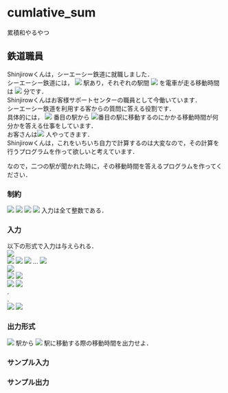 # cumlative_sum

累積和やるやつ 

## 鉄道職員

Shinjirowくんは，シーエーシー鉄道に就職しました．  
シーエーシー鉄道には， <img src="https://latex.codecogs.com/gif.latex?N" /> 駅あり，それぞれの駅間 <img src="https://latex.codecogs.com/gif.latex?1&space;\leq&space;i&space;\leq&space;N-1" /> を電車が走る移動時間は <img src="https://latex.codecogs.com/gif.latex?a_i" /> 分です．  
Shinjirowくんはお客様サポートセンターの職員として今働いています．  
シーエーシー鉄道を利用する客からの質問に答える役割です．  
具体的には， <img src="https://latex.codecogs.com/gif.latex?l" /> 番目の駅から <img src="https://latex.codecogs.com/gif.latex?r" />番目の駅に移動するのにかかる移動時間が何分かを答える仕事をしています．  
お客さんは<img src="https://latex.codecogs.com/gif.latex?Q" /> 人やってきます．  
Shinjirowくんは，これをいちいち自力で計算するのは大変なので，その計算を行うプログラムを作って欲しいと考えています．  

なので，二つの駅が聞かれた時に，その移動時間を答えるプログラムを作ってください．  

### 制約

<img src="https://latex.codecogs.com/gif.latex?2&space;\leq&space;N&space;\leq&space;10^5" />  
<img src="https://latex.codecogs.com/gif.latex?1&space;\leq&space;a_i&space;\leq&space;10^5" />  
<img src="https://latex.codecogs.com/gif.latex?1&space;\leq&space;Q&space;\leq&space;10^5" />  
<img src="https://latex.codecogs.com/gif.latex?1&space;\leq&space;l&space;\leq&space;r&space;\leq&space;N" />  
入力は全て整数である．

### 入力

以下の形式で入力は与えられる．  
<img src="https://latex.codecogs.com/gif.latex?N" />  
<img src="https://latex.codecogs.com/gif.latex?a_1" /> <img src="https://latex.codecogs.com/gif.latex?a_2" /> <img src="https://latex.codecogs.com/gif.latex?a_3" /> ... <img src="https://latex.codecogs.com/gif.latex?a_N-1" />  
<img src="https://latex.codecogs.com/gif.latex?Q" />  
<img src="https://latex.codecogs.com/gif.latex?l_1" /> <img src="https://latex.codecogs.com/gif.latex?r_1" />  
<img src="https://latex.codecogs.com/gif.latex?l_2" /> <img src="https://latex.codecogs.com/gif.latex?r_2" />  
.  
.  
<img src="https://latex.codecogs.com/gif.latex?l_Q" /> <img src="https://latex.codecogs.com/gif.latex?r_Q" />  

### 出力形式

<img src="https://latex.codecogs.com/gif.latex?l" /> 駅から <img src="https://latex.codecogs.com/gif.latex?r" /> 駅に移動する際の移動時間を出力せよ．  

### サンプル入力

### サンプル出力

